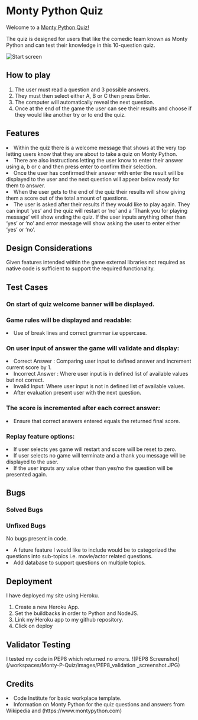 # Monty Python Quiz

Welcome to a [Monty Python Quiz!]()

The quiz is designed for users that like the comedic team known as Monty Python and can test their knowledge in this 10-question quiz.

![Start screen]()

## How to play
<ol>
<li>The user must read a question and 3 possible answers.</li>
<li>They must then select either A, B or C then press Enter.</li>
<li>The computer will automatically reveal the next question.</li>
<li>Once at the end of the game the user can see their results and choose
if they would like another try or to end the quiz.</li>
</ol>

## Features

<li>Within the quiz there is a welcome message that shows at the very top letting users know that they are about to take a quiz on Monty Python.</li>
<li>There are also instructions letting the user know to enter their answer using a, b or c and then press enter to confirm their selection.</li>
<li>Once the user has confirmed their answer with enter the result will be displayed to the user and the next question will appear below ready for them to answer.</li>
<li>When the user gets to the end of the quiz their results will show giving them a score out of the total amount of questions.</li>
<li>The user is asked after their results if they would like to play again. They can input ‘yes’ and the quiz will restart or ‘no’ and a ‘Thank you for playing message’ will show ending the quiz. If the user inputs anything other than ‘yes’ or ‘no’ and error message will show asking the user to enter either ‘yes’ or ‘no’.</li>

## Design Considerations

Given features intended within the game external libraries not required as native code is sufficient to support the required functionality.

## Test Cases

### On start of quiz welcome banner will be displayed.

### Game rules will be displayed and readable:
<li>Use of break lines and correct grammar i.e uppercase.</li>

### On user input of answer the game will validate and display:
<li>Correct Answer : Comparing user input to defined answer and increment current score by 1.</li>
<li>Incorrect Answer : Where user input is in defined list of available values but not correct.</li>
<li>Invalid Input: Where user input is not in defined list of available values.</li>
<li>After evaluation present user with the next question.</li>

### The score is incremented after each correct answer:
<li>Ensure that correct answers entered equals the returned final score.</li>

### Replay feature options:
<li>If user selects yes game will restart and score will be reset to zero.</li>
<li>If user selects no game will terminate and a thank you message will be displayed to the user.</li>
<li>If the user inputs any value other than yes/no the question will be presented again.</li>

## Bugs

### Solved Bugs

### Unfixed Bugs
No bugs present in code.
<li>A future feature I would like to include would be to categorized the questions into sub-topics i.e. movie/actor related questions.</li>
<li>Add database to support questions on multiple topics.</li>

## Deployment

I have deployed my site using Heroku.
<ol>
<li>Create a new Heroku App.</li>
<li>Set the buildbacks in order to Python and NodeJS.</li>
<li>Link my Heroku app to my github repository.</li>
<li>Click on deploy</li>
</ol>

## Validator Testing

I tested my code in PEP8 which returned no errors.
![PEP8 Screenshot](/workspaces/Monty-P-Quiz/images/PEP8_validation _screenshot.JPG)

## Credits

<li>Code Institute for basic workplace template.</li>
<li>Information on Monty Python for the quiz questions and answers from Wikipedia and (https://www.montypython.com)</li>

